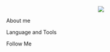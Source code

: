 <div id="header" align="center"> 
<img src="https://media.giphy.com/media/3o7WTL4qQCbbLLV2Pm/giphy.gif" widh ="100"/>
</div>

About me

Language and Tools

Follow Me